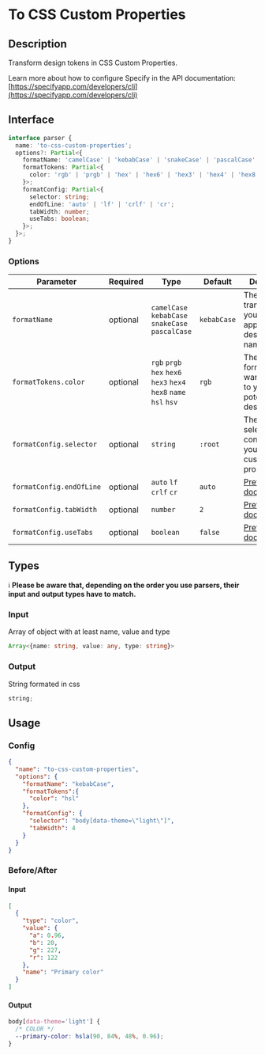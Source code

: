 # To CSS Custom Properties

## Description

Transform design tokens in CSS Custom Properties.

Learn more about how to configure Specify in the API documentation: [https://specifyapp.com/developers/cli](https://specifyapp.com/developers/cli)

## Interface

```ts
interface parser {
  name: 'to-css-custom-properties';
  options?: Partial<{
    formatName: 'camelCase' | 'kebabCase' | 'snakeCase' | 'pascalCase';
    formatTokens: Partial<{
      color: 'rgb' | 'prgb' | 'hex' | 'hex6' | 'hex3' | 'hex4' | 'hex8' | 'name' | 'hsl' | 'hsv';
    }>;
    formatConfig: Partial<{
      selector: string;
      endOfLine: 'auto' | 'lf' | 'crlf' | 'cr';
      tabWidth: number;
      useTabs: boolean;
    }>;
  }>;
}
```
### Options
| Parameter                | Required  | Type                                                     | Default    | Description                                                                    |
| ------------------------ | --------- | -------------------------------------------------------- | ---------- | ------------------------------------------------------------------------------ |
| `formatName`             | optional     | `camelCase` `kebabCase` `snakeCase` `pascalCase`                        | `kebabCase` | The case transformation you want to apply to your design token name            |
| `formatTokens.color`     | optional     | `rgb` `prgb` `hex` `hex6` `hex3` `hex4` `hex8` `name` `hsl` `hsv` | `rgb`           | The color format you want to apply to your potential color design token        |
| `formatConfig.selector`  | optional     | `string`                                                 | `:root` | The CSS selector containing your CSS custom properties                         |
| `formatConfig.endOfLine` | optional     | `auto` `lf` `crlf` `cr`                                     | `auto`           | [Prettier documentation](https://prettier.io/docs/en/options.html#end-of-line) |
| `formatConfig.tabWidth`  | optional     | `number`                                                 | `2`           | [Prettier documentation](https://prettier.io/docs/en/options.html#tab-width)   |
| `formatConfig.useTabs`   | optional     | `boolean`                                                | `false`           | [Prettier documentation](https://prettier.io/docs/en/options.html#tabs)        |

## Types

ℹ️ **Please be aware that, depending on the order you use parsers, their input and output types have to match.**

### Input

Array of object with at least name, value and type

```ts
Array<{name: string, value: any, type: string}>
```

### Output

String formated in css

```ts
string;
```

## Usage
### Config

```json
{
  "name": "to-css-custom-properties",
  "options": {
    "formatName": "kebabCase",
    "formatTokens":{
      "color": "hsl"
    },
    "formatConfig": {
      "selector": "body[data-theme=\"light\"]",
      "tabWidth": 4
    }
  }
}
```
### Before/After

#### Input

```json
[
  {
    "type": "color",
    "value": {
      "a": 0.96,
      "b": 20,
      "g": 227,
      "r": 122
    },
    "name": "Primary color"
  }
]
```
#### Output

```css
body[data-theme='light'] {
  /* COLOR */
  --primary-color: hsla(90, 84%, 48%, 0.96);
}
```
